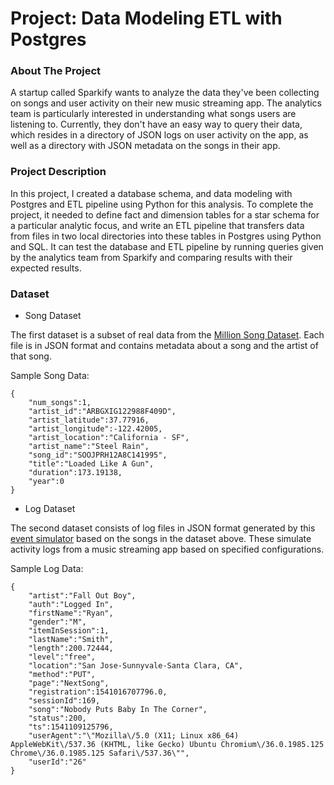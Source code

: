# Project: Data Modeling ETL with Postgres

### About The Project
A startup called Sparkify wants to analyze the data they've been collecting on songs and user activity on their new music streaming app. The analytics team is particularly interested in understanding what songs users are listening to. Currently, they don't have an easy way to query their data, which resides in a directory of JSON logs on user activity on the app, as well as a directory with JSON metadata on the songs in their app.

### Project Description
In this project, I created a database schema, and data modeling with Postgres and ETL pipeline using Python for this analysis. To complete the project, it needed to define fact and dimension tables for a star schema for a particular analytic focus, and write an ETL pipeline that transfers data from files in two local directories into these tables in Postgres using Python and SQL. It can test the database and ETL pipeline by running queries given by the analytics team from Sparkify and comparing results with their expected results.

### Dataset
- Song Dataset

The first dataset is a subset of real data from the [Million Song Dataset](http://millionsongdataset.com/). Each file is in JSON format and contains metadata about a song and the artist of that song.

Sample Song Data:
```
{
    "num_songs":1,
    "artist_id":"ARBGXIG122988F409D",
    "artist_latitude":37.77916,
    "artist_longitude":-122.42005,
    "artist_location":"California - SF",
    "artist_name":"Steel Rain",
    "song_id":"SOOJPRH12A8C141995",
    "title":"Loaded Like A Gun",
    "duration":173.19138,
    "year":0
}
```
- Log Dataset

The second dataset consists of log files in JSON format generated by this [event simulator](https://github.com/Interana/eventsim) based on the songs in the dataset above. These simulate activity logs from a music streaming app based on specified configurations.

Sample Log Data:
```
{
    "artist":"Fall Out Boy",
    "auth":"Logged In",
    "firstName":"Ryan",
    "gender":"M",
    "itemInSession":1,
    "lastName":"Smith",
    "length":200.72444,
    "level":"free",
    "location":"San Jose-Sunnyvale-Santa Clara, CA",
    "method":"PUT",
    "page":"NextSong",
    "registration":1541016707796.0,
    "sessionId":169,
    "song":"Nobody Puts Baby In The Corner",
    "status":200,
    "ts":1541109125796,
    "userAgent":"\"Mozilla\/5.0 (X11; Linux x86_64) AppleWebKit\/537.36 (KHTML, like Gecko) Ubuntu Chromium\/36.0.1985.125 Chrome\/36.0.1985.125 Safari\/537.36\"",
    "userId":"26"
}
```
